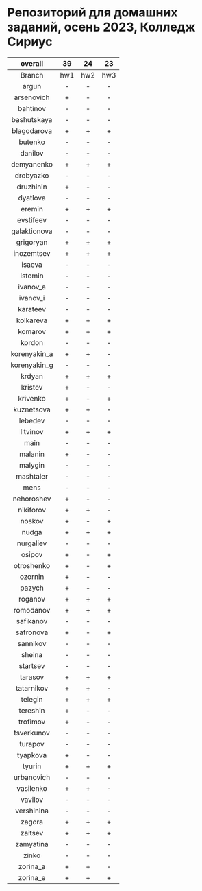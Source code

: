 
Репозиторий для домашних заданий, осень 2023, Колледж Сириус
============================================================

|overall|39|24|23|
| :---: | :---: | :---: | :---: |
|Branch|hw1|hw2|hw3|
|argun|-|-|-|
|arsenovich|+|-|-|
|bahtinov|-|-|-|
|bashutskaya|-|-|-|
|blagodarova|+|+|+|
|butenko|-|-|-|
|danilov|-|-|-|
|demyanenko|+|+|+|
|drobyazko|-|-|-|
|druzhinin|+|-|-|
|dyatlova|-|-|-|
|eremin|+|+|+|
|evstifeev|-|-|-|
|galaktionova|-|-|-|
|grigoryan|+|+|+|
|inozemtsev|+|+|+|
|isaeva|-|-|-|
|istomin|-|-|-|
|ivanov_a|-|-|-|
|ivanov_i|-|-|-|
|karateev|-|-|-|
|kolkareva|+|+|+|
|komarov|+|+|+|
|kordon|-|-|-|
|korenyakin_a|+|+|-|
|korenyakin_g|-|-|-|
|krdyan|+|+|+|
|kristev|+|-|-|
|krivenko|+|-|+|
|kuznetsova|+|+|-|
|lebedev|-|-|-|
|litvinov|+|+|+|
|main|-|-|-|
|malanin|+|-|-|
|malygin|-|-|-|
|mashtaler|-|-|-|
|mens|-|-|-|
|nehoroshev|+|-|-|
|nikiforov|+|+|-|
|noskov|+|-|+|
|nudga|+|+|+|
|nurgaliev|-|-|-|
|osipov|+|-|+|
|otroshenko|+|-|+|
|ozornin|+|-|-|
|pazych|+|-|-|
|roganov|+|+|+|
|romodanov|+|+|+|
|safikanov|-|-|-|
|safronova|+|-|+|
|sannikov|-|-|-|
|sheina|-|-|-|
|startsev|-|-|-|
|tarasov|+|+|+|
|tatarnikov|+|+|-|
|telegin|+|+|+|
|tereshin|+|-|-|
|trofimov|+|-|-|
|tsverkunov|-|-|-|
|turapov|-|-|-|
|tyapkova|+|-|-|
|tyurin|+|+|+|
|urbanovich|-|-|-|
|vasilenko|+|+|-|
|vavilov|-|-|-|
|vershinina|-|-|-|
|zagora|+|+|+|
|zaitsev|+|+|+|
|zamyatina|-|-|-|
|zinko|-|-|-|
|zorina_a|+|+|-|
|zorina_e|+|+|+|
